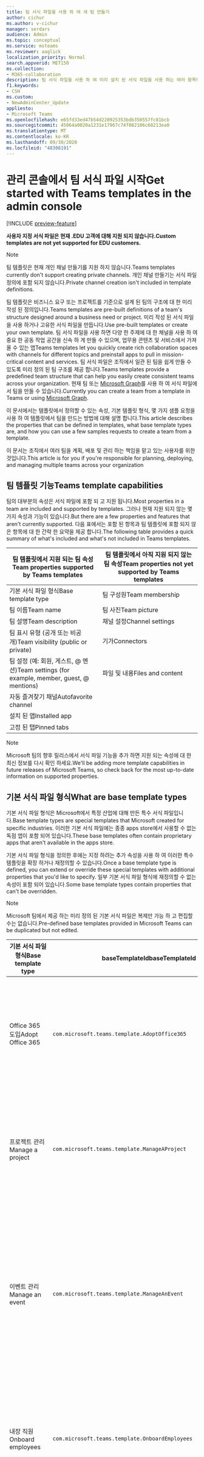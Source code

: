 ```yaml
---
title: 팀 서식 파일을 사용 하 여 새 팀 만들기
author: cichur
ms.author: v-cichur
manager: serdars
audience: Admin
ms.topic: conceptual
ms.service: msteams
ms.reviewer: aaglick
localization_priority: Normal
search.appverid: MET150
ms.collection:
- M365-collaboration
description: 팀 서식 파일을 사용 하 여 미리 설치 된 서식 파일을 사용 하는 여러 항목의 채널을 통해 공동 작업 공간을 만드는 방법을 알아보세요
f1.keywords:
- CSH
ms.custom:
- NewAdminCenter_Update
appliesto:
- Microsoft Teams
ms.openlocfilehash: e65fd33ed47b54d220925353bdb350557fc81bcb
ms.sourcegitcommit: 45064a0020a1231e17967c74f082106c68213ea0
ms.translationtype: MT
ms.contentlocale: ko-KR
ms.lasthandoff: 09/30/2020
ms.locfileid: "48308191"
---
```

# <a name="get-started-with-teams-templates-in-the-admin-console"></a><span data-ttu-id="2679d-103">관리 콘솔에서 팀 서식 파일 시작</span><span class="sxs-lookup"><span data-stu-id="2679d-103">Get started with Teams templates in the admin console</span></span>

[!INCLUDE [preview-feature](includes/preview-feature.md)]

<span data-ttu-id="2679d-104">**사용자 지정 서식 파일은 현재 .EDU 고객에 대해 지원 되지 않습니다.**</span><span class="sxs-lookup"><span data-stu-id="2679d-104">**Custom templates are not yet supported for EDU customers.**</span></span>

> [!NOTE]
> <span data-ttu-id="2679d-105">팀 템플릿은 현재 개인 채널 만들기를 지원 하지 않습니다.</span><span class="sxs-lookup"><span data-stu-id="2679d-105">Teams templates currently don't support creating private channels.</span></span> <span data-ttu-id="2679d-106">개인 채널 만들기는 서식 파일 정의에 포함 되지 않습니다.</span><span class="sxs-lookup"><span data-stu-id="2679d-106">Private channel creation isn't included in template definitions.</span></span>

<span data-ttu-id="2679d-107">팀 템플릿은 비즈니스 요구 또는 프로젝트를 기준으로 설계 된 팀의 구조에 대 한 미리 작성 된 정의입니다.</span><span class="sxs-lookup"><span data-stu-id="2679d-107">Teams templates are pre-built definitions of a team's structure designed around a business need or project.</span></span> <span data-ttu-id="2679d-108">미리 작성 된 서식 파일을 사용 하거나 고유한 서식 파일을 만듭니다.</span><span class="sxs-lookup"><span data-stu-id="2679d-108">Use pre-built templates or create your own template.</span></span> <span data-ttu-id="2679d-109">팀 서식 파일을 사용 하면 다양 한 주제에 대 한 채널을 사용 하 여 중요 한 공동 작업 공간을 신속 하 게 만들 수 있으며, 업무용 콘텐츠 및 서비스에서 가져올 수 있는 앱</span><span class="sxs-lookup"><span data-stu-id="2679d-109">Teams templates let you quickly create rich collaboration spaces with channels for different topics and preinstall apps to pull in mission-critical content and services.</span></span> <span data-ttu-id="2679d-110">팀 서식 파일은 조직에서 일관 된 팀을 쉽게 만들 수 있도록 미리 정의 된 팀 구조를 제공 합니다.</span><span class="sxs-lookup"><span data-stu-id="2679d-110">Teams templates provide a predefined team structure that can help you easily create consistent teams across your organization.</span></span> <span data-ttu-id="2679d-111">현재 팀 또는 [Microsoft Graph](get-started-with-teams-templates.md)를 사용 하 여 서식 파일에서 팀을 만들 수 있습니다.</span><span class="sxs-lookup"><span data-stu-id="2679d-111">Currently you can create a team from a template in Teams or using [Microsoft Graph](get-started-with-teams-templates.md).</span></span>

<span data-ttu-id="2679d-112">이 문서에서는 템플릿에서 정의할 수 있는 속성, 기본 템플릿 형식, 몇 가지 샘플 요청을 사용 하 여 템플릿에서 팀을 만드는 방법에 대해 설명 합니다.</span><span class="sxs-lookup"><span data-stu-id="2679d-112">This article describes the properties that can be defined in templates, what base template types are, and how you can use a few samples requests to create a team from a template.</span></span>

<span data-ttu-id="2679d-113">이 문서는 조직에서 여러 팀을 계획, 배포 및 관리 하는 책임을 맡고 있는 사용자를 위한 것입니다.</span><span class="sxs-lookup"><span data-stu-id="2679d-113">This article is for you if you're responsible for planning, deploying, and managing multiple teams across your organization</span></span>

## <a name="teams-template-capabilities"></a><span data-ttu-id="2679d-114">팀 템플릿 기능</span><span class="sxs-lookup"><span data-stu-id="2679d-114">Teams template capabilities</span></span>

<span data-ttu-id="2679d-115">팀의 대부분의 속성은 서식 파일에 포함 되 고 지원 됩니다.</span><span class="sxs-lookup"><span data-stu-id="2679d-115">Most properties in a team are included and supported by templates.</span></span> <span data-ttu-id="2679d-116">그러나 현재 지원 되지 않는 몇 가지 속성과 기능이 있습니다.</span><span class="sxs-lookup"><span data-stu-id="2679d-116">But there are a few properties and features that aren't currently supported.</span></span> <span data-ttu-id="2679d-117">다음 표에서는 포함 된 항목과 팀 템플릿에 포함 되지 않은 항목에 대 한 간략 한 요약을 제공 합니다.</span><span class="sxs-lookup"><span data-stu-id="2679d-117">The following table provides a quick summary of what's included and what's not included in Teams templates.</span></span>

| <span data-ttu-id="2679d-118">**팀 템플릿에서 지원 되는 팀 속성**</span><span class="sxs-lookup"><span data-stu-id="2679d-118">**Team properties supported by Teams templates**</span></span> | <span data-ttu-id="2679d-119">**팀 템플릿에서 아직 지원 되지 않는 팀 속성**</span><span class="sxs-lookup"><span data-stu-id="2679d-119">**Team properties not yet supported by Teams templates**</span></span> |
| ------------------------------------------------ | -------------------------------------------------------- |
| <span data-ttu-id="2679d-120">기본 서식 파일 형식</span><span class="sxs-lookup"><span data-stu-id="2679d-120">Base template type</span></span> | <span data-ttu-id="2679d-121">팀 구성원</span><span class="sxs-lookup"><span data-stu-id="2679d-121">Team membership</span></span> |
| <span data-ttu-id="2679d-122">팀 이름</span><span class="sxs-lookup"><span data-stu-id="2679d-122">Team name</span></span> | <span data-ttu-id="2679d-123">팀 사진</span><span class="sxs-lookup"><span data-stu-id="2679d-123">Team picture</span></span> |
| <span data-ttu-id="2679d-124">팀 설명</span><span class="sxs-lookup"><span data-stu-id="2679d-124">Team description</span></span> | <span data-ttu-id="2679d-125">채널 설정</span><span class="sxs-lookup"><span data-stu-id="2679d-125">Channel settings</span></span> |
| <span data-ttu-id="2679d-126">팀 표시 유형 (공개 또는 비공개)</span><span class="sxs-lookup"><span data-stu-id="2679d-126">Team visibility (public or private)</span></span> | <span data-ttu-id="2679d-127">기가</span><span class="sxs-lookup"><span data-stu-id="2679d-127">Connectors</span></span> |
| <span data-ttu-id="2679d-128">팀 설정 (예: 회원, 게스트, @ 멘 션)</span><span class="sxs-lookup"><span data-stu-id="2679d-128">Team settings (for example, member, guest, @ mentions)</span></span> | <span data-ttu-id="2679d-129">파일 및 내용</span><span class="sxs-lookup"><span data-stu-id="2679d-129">Files and content</span></span> |
| <span data-ttu-id="2679d-130">자동 즐겨찾기 채널</span><span class="sxs-lookup"><span data-stu-id="2679d-130">Autofavorite channel</span></span> | |
| <span data-ttu-id="2679d-131">설치 된 앱</span><span class="sxs-lookup"><span data-stu-id="2679d-131">Installed app</span></span> | |
| <span data-ttu-id="2679d-132">고정 된 탭</span><span class="sxs-lookup"><span data-stu-id="2679d-132">Pinned tabs</span></span> | |

> [!NOTE]
> <span data-ttu-id="2679d-133">Microsoft 팀의 향후 릴리스에서 서식 파일 기능을 추가 하면 지원 되는 속성에 대 한 최신 정보를 다시 확인 하세요.</span><span class="sxs-lookup"><span data-stu-id="2679d-133">We'll be adding more template capabilities in future releases of Microsoft Teams, so check back for the most up-to-date information on supported properties.</span></span>

## <a name="what-are-base-template-types"></a><span data-ttu-id="2679d-134">기본 서식 파일 형식</span><span class="sxs-lookup"><span data-stu-id="2679d-134">What are base template types</span></span>

<span data-ttu-id="2679d-135">기본 서식 파일 형식은 Microsoft에서 특정 산업에 대해 만든 특수 서식 파일입니다.</span><span class="sxs-lookup"><span data-stu-id="2679d-135">Base template types are special templates that Microsoft created for specific industries.</span></span> <span data-ttu-id="2679d-136">이러한 기본 서식 파일에는 종종 apps store에서 사용할 수 없는 독점 앱이 포함 되어 있습니다.</span><span class="sxs-lookup"><span data-stu-id="2679d-136">These base templates often contain proprietary apps that aren't available in the apps store.</span></span>

<span data-ttu-id="2679d-137">기본 서식 파일 형식을 정의한 후에는 지정 하려는 추가 속성을 사용 하 여 이러한 특수 템플릿을 확장 하거나 재정의할 수 있습니다.</span><span class="sxs-lookup"><span data-stu-id="2679d-137">Once a base template type is defined, you can extend or override these special templates with additional properties that you'd like to specify.</span></span> <span data-ttu-id="2679d-138">일부 기본 서식 파일 형식에 재정의할 수 없는 속성이 포함 되어 있습니다.</span><span class="sxs-lookup"><span data-stu-id="2679d-138">Some base template types contain properties that can't be overridden.</span></span>

> [!NOTE]
> <span data-ttu-id="2679d-139">Microsoft 팀에서 제공 하는 미리 정의 된 기본 서식 파일은 복제만 가능 하 고 편집할 수는 없습니다.</span><span class="sxs-lookup"><span data-stu-id="2679d-139">Pre-defined base templates provided in Microsoft Teams can be duplicated but not edited.</span></span>

| <span data-ttu-id="2679d-140">기본 서식 파일 형식</span><span class="sxs-lookup"><span data-stu-id="2679d-140">Base template type</span></span> | <span data-ttu-id="2679d-141">baseTemplateId</span><span class="sxs-lookup"><span data-stu-id="2679d-141">baseTemplateId</span></span> | <span data-ttu-id="2679d-142">이 기본 서식 파일에 포함 된 속성</span><span class="sxs-lookup"><span data-stu-id="2679d-142">Properties that come with this base template</span></span> |
| ------------------ |----|----------------------------------------------------- |
| <span data-ttu-id="2679d-143">Office 365 도입</span><span class="sxs-lookup"><span data-stu-id="2679d-143">Adopt Office 365</span></span> |`com.microsoft.teams.template.AdoptOffice365`|  <span data-ttu-id="2679d-144">채널</span><span class="sxs-lookup"><span data-stu-id="2679d-144">Channels:</span></span> <ul><li><span data-ttu-id="2679d-145">일반</span><span class="sxs-lookup"><span data-stu-id="2679d-145">General</span></span></li> <li><span data-ttu-id="2679d-146">알림에서</span><span class="sxs-lookup"><span data-stu-id="2679d-146">Announcements</span></span></li> <li><span data-ttu-id="2679d-147">챔피언 모서리</span><span class="sxs-lookup"><span data-stu-id="2679d-147">Champions corner</span></span></li> <li><span data-ttu-id="2679d-148">팀 양식</span><span class="sxs-lookup"><span data-stu-id="2679d-148">Team forms</span></span></li></ul> <span data-ttu-id="2679d-149">들</span><span class="sxs-lookup"><span data-stu-id="2679d-149">Apps:</span></span> <ul><li><span data-ttu-id="2679d-150">키</span><span class="sxs-lookup"><span data-stu-id="2679d-150">Wiki</span></span></li>  <li><span data-ttu-id="2679d-151">일정</span><span class="sxs-lookup"><span data-stu-id="2679d-151">Calendar</span></span></li> |
| <span data-ttu-id="2679d-152">프로젝트 관리</span><span class="sxs-lookup"><span data-stu-id="2679d-152">Manage a project</span></span> |`com.microsoft.teams.template.ManageAProject`| <span data-ttu-id="2679d-153">채널</span><span class="sxs-lookup"><span data-stu-id="2679d-153">Channels:</span></span> <ul><li><span data-ttu-id="2679d-154">일반</span><span class="sxs-lookup"><span data-stu-id="2679d-154">General</span></span></li> <li><span data-ttu-id="2679d-155">알림에서</span><span class="sxs-lookup"><span data-stu-id="2679d-155">Announcements</span></span></li> <li><span data-ttu-id="2679d-156">리소스도</span><span class="sxs-lookup"><span data-stu-id="2679d-156">Resources</span></span></li> <li><span data-ttu-id="2679d-157">계획</span><span class="sxs-lookup"><span data-stu-id="2679d-157">Planning</span></span></li></ul> <span data-ttu-id="2679d-158">들</span><span class="sxs-lookup"><span data-stu-id="2679d-158">Apps:</span></span><ul><li><span data-ttu-id="2679d-159">키</span><span class="sxs-lookup"><span data-stu-id="2679d-159">Wiki</span></span></li><li><span data-ttu-id="2679d-160">만들어졌으므로</span><span class="sxs-lookup"><span data-stu-id="2679d-160">OneNote</span></span></li></ul> |
| <span data-ttu-id="2679d-161">이벤트 관리</span><span class="sxs-lookup"><span data-stu-id="2679d-161">Manage an event</span></span>|`com.microsoft.teams.template.ManageAnEvent` | <span data-ttu-id="2679d-162">채널</span><span class="sxs-lookup"><span data-stu-id="2679d-162">Channels:</span></span> <ul><li><span data-ttu-id="2679d-163">일반</span><span class="sxs-lookup"><span data-stu-id="2679d-163">General</span></span></li> <li><span data-ttu-id="2679d-164">알림에서</span><span class="sxs-lookup"><span data-stu-id="2679d-164">Announcements</span></span></li> <li><span data-ttu-id="2679d-165">예산</span><span class="sxs-lookup"><span data-stu-id="2679d-165">Budget</span></span></li> <li><span data-ttu-id="2679d-166">콘텐트가</span><span class="sxs-lookup"><span data-stu-id="2679d-166">Content</span></span></li><li><span data-ttu-id="2679d-167">물류</span><span class="sxs-lookup"><span data-stu-id="2679d-167">Logistics</span></span></li> <li><span data-ttu-id="2679d-168">계획</span><span class="sxs-lookup"><span data-stu-id="2679d-168">Planning</span></span></li> <li> <span data-ttu-id="2679d-169">마케팅 및 홍보</span><span class="sxs-lookup"><span data-stu-id="2679d-169">Marketing and PR</span></span></li></ul> <span data-ttu-id="2679d-170">들</span><span class="sxs-lookup"><span data-stu-id="2679d-170">Apps:</span></span><ul><li><span data-ttu-id="2679d-171">키</span><span class="sxs-lookup"><span data-stu-id="2679d-171">Wiki</span></span></li><li><span data-ttu-id="2679d-172">웹 사이트</span><span class="sxs-lookup"><span data-stu-id="2679d-172">Website</span></span></li> <li><span data-ttu-id="2679d-173">YouTube</span><span class="sxs-lookup"><span data-stu-id="2679d-173">YouTube</span></span></li> <li><span data-ttu-id="2679d-174">Planner</span><span class="sxs-lookup"><span data-stu-id="2679d-174">Planner</span></span></li> <li><span data-ttu-id="2679d-175">만들어졌으므로</span><span class="sxs-lookup"><span data-stu-id="2679d-175">OneNote</span></span></li></ul> |
|<span data-ttu-id="2679d-176">내장 직원</span><span class="sxs-lookup"><span data-stu-id="2679d-176">Onboard employees</span></span>|`com.microsoft.teams.template.OnboardEmployees` | <span data-ttu-id="2679d-177">채널</span><span class="sxs-lookup"><span data-stu-id="2679d-177">Channels:</span></span> <ul><li><span data-ttu-id="2679d-178">일반</span><span class="sxs-lookup"><span data-stu-id="2679d-178">General</span></span></li> <li><span data-ttu-id="2679d-179">알림에서</span><span class="sxs-lookup"><span data-stu-id="2679d-179">Announcements</span></span></li> <li><span data-ttu-id="2679d-180">직원 채팅</span><span class="sxs-lookup"><span data-stu-id="2679d-180">Employee chat</span></span></li> <li><span data-ttu-id="2679d-181">교육</span><span class="sxs-lookup"><span data-stu-id="2679d-181">Training</span></span></li></ul><span data-ttu-id="2679d-182">들</span><span class="sxs-lookup"><span data-stu-id="2679d-182">Apps:</span></span><ul><li><span data-ttu-id="2679d-183">키</span><span class="sxs-lookup"><span data-stu-id="2679d-183">Wiki</span></span></li><li><span data-ttu-id="2679d-184">커뮤니티</span><span class="sxs-lookup"><span data-stu-id="2679d-184">Communities</span></span></li></ul>|
|<span data-ttu-id="2679d-185">지원 센터 구성</span><span class="sxs-lookup"><span data-stu-id="2679d-185">Organize help desk</span></span>| `com.microsoft.teams.template.OrganizeHelpDesk`|<span data-ttu-id="2679d-186">채널</span><span class="sxs-lookup"><span data-stu-id="2679d-186">Channels:</span></span><ul><li><span data-ttu-id="2679d-187">일반</span><span class="sxs-lookup"><span data-stu-id="2679d-187">General</span></span></li><li><span data-ttu-id="2679d-188">알림에서</span><span class="sxs-lookup"><span data-stu-id="2679d-188">Announcements</span></span></li><li><span data-ttu-id="2679d-189">FAQ</span><span class="sxs-lookup"><span data-stu-id="2679d-189">FAQ</span></span></li></ul><span data-ttu-id="2679d-190">들</span><span class="sxs-lookup"><span data-stu-id="2679d-190">Apps:</span></span><ul><li><span data-ttu-id="2679d-191">키</span><span class="sxs-lookup"><span data-stu-id="2679d-191">Wiki</span></span></li><li><span data-ttu-id="2679d-192">만들어졌으므로</span><span class="sxs-lookup"><span data-stu-id="2679d-192">OneNote</span></span></li></ul> |
| <span data-ttu-id="2679d-193">환자 관리에 대 한 공동 작업</span><span class="sxs-lookup"><span data-stu-id="2679d-193">Collaborate on patient care</span></span>| `healthcareWard `| <span data-ttu-id="2679d-194">채널</span><span class="sxs-lookup"><span data-stu-id="2679d-194">Channels:</span></span><ul><li><span data-ttu-id="2679d-195">일반</span><span class="sxs-lookup"><span data-stu-id="2679d-195">General</span></span></li><li><span data-ttu-id="2679d-196">알림에서</span><span class="sxs-lookup"><span data-stu-id="2679d-196">Announcements</span></span></li><li><span data-ttu-id="2679d-197">Huddles</span><span class="sxs-lookup"><span data-stu-id="2679d-197">Huddles</span></span></li><li><span data-ttu-id="2679d-198">소수</span><span class="sxs-lookup"><span data-stu-id="2679d-198">Rounds</span></span></li><li><span data-ttu-id="2679d-199">자원</span><span class="sxs-lookup"><span data-stu-id="2679d-199">Staffing</span></span></li><li><span data-ttu-id="2679d-200">교육</span><span class="sxs-lookup"><span data-stu-id="2679d-200">Training</span></span></li></ul> <span data-ttu-id="2679d-201">들</span><span class="sxs-lookup"><span data-stu-id="2679d-201">Apps:</span></span> <ul><li><span data-ttu-id="2679d-202">키</span><span class="sxs-lookup"><span data-stu-id="2679d-202">Wiki</span></span></li>|
| <span data-ttu-id="2679d-203">전역 위기 또는 이벤트에 대 한 공동 작업</span><span class="sxs-lookup"><span data-stu-id="2679d-203">Collaborate on global crisis or event</span></span> |`com.microsoft.teams.template.CollaborateOnAGlobalCrisisOrEvent`| <span data-ttu-id="2679d-204">채널</span><span class="sxs-lookup"><span data-stu-id="2679d-204">Channels:</span></span> <ul><li><span data-ttu-id="2679d-205">일반</span><span class="sxs-lookup"><span data-stu-id="2679d-205">General</span></span><li><span data-ttu-id="2679d-206">알림에서</span><span class="sxs-lookup"><span data-stu-id="2679d-206">Announcements</span></span></li><li><span data-ttu-id="2679d-207">월드 뉴스</span><span class="sxs-lookup"><span data-stu-id="2679d-207">World news</span></span></li><li><span data-ttu-id="2679d-208">비즈니스 연속성</span><span class="sxs-lookup"><span data-stu-id="2679d-208">Business continuity</span></span></li><li><span data-ttu-id="2679d-209">원격 작업</span><span class="sxs-lookup"><span data-stu-id="2679d-209">Remote working</span></span></li><li><span data-ttu-id="2679d-210">내부 주석 s</span><span class="sxs-lookup"><span data-stu-id="2679d-210">Internal comms</span></span></li><li><span data-ttu-id="2679d-211">외부 대화 s</span><span class="sxs-lookup"><span data-stu-id="2679d-211">External comms</span></span></li><li><span data-ttu-id="2679d-212">고객 불만</span><span class="sxs-lookup"><span data-stu-id="2679d-212">Customer complaints</span></span></li><li><span data-ttu-id="2679d-213">보너스</span><span class="sxs-lookup"><span data-stu-id="2679d-213">Kudos</span></span></li><li><span data-ttu-id="2679d-214">임원 업데이트</span><span class="sxs-lookup"><span data-stu-id="2679d-214">Executive update</span></span></li></ul><span data-ttu-id="2679d-215">들</span><span class="sxs-lookup"><span data-stu-id="2679d-215">Apps:</span></span> <ul><li><span data-ttu-id="2679d-216">칭찬</span><span class="sxs-lookup"><span data-stu-id="2679d-216">Praise</span></span></li><li><span data-ttu-id="2679d-217">키</span><span class="sxs-lookup"><span data-stu-id="2679d-217">Wiki</span></span></li><li><span data-ttu-id="2679d-218">웹 사이트</span><span class="sxs-lookup"><span data-stu-id="2679d-218">Website</span></span></li></ul>|
|<span data-ttu-id="2679d-219">은행 지사 내에서 공동 작업</span><span class="sxs-lookup"><span data-stu-id="2679d-219">Collaborate within a bank branch</span></span>| `com.microsoft.teams.template.CollaborateWithinABankBranch `|<span data-ttu-id="2679d-220">채널</span><span class="sxs-lookup"><span data-stu-id="2679d-220">Channels:</span></span> <ul><li><span data-ttu-id="2679d-221">일반</span><span class="sxs-lookup"><span data-stu-id="2679d-221">General</span></span><li><span data-ttu-id="2679d-222">알림에서</span><span class="sxs-lookup"><span data-stu-id="2679d-222">Announcements</span></span></li><li><span data-ttu-id="2679d-223">Huddles</span><span class="sxs-lookup"><span data-stu-id="2679d-223">Huddles</span></span></li><li><span data-ttu-id="2679d-224">고객 모임</span><span class="sxs-lookup"><span data-stu-id="2679d-224">Customer meetings</span></span></li><li><span data-ttu-id="2679d-225">코칭</span><span class="sxs-lookup"><span data-stu-id="2679d-225">Coaching</span></span></li><li><span data-ttu-id="2679d-226">기술 개발</span><span class="sxs-lookup"><span data-stu-id="2679d-226">Skills development</span></span></li><li><span data-ttu-id="2679d-227">대출 처리</span><span class="sxs-lookup"><span data-stu-id="2679d-227">Loan processing</span></span></li><li><span data-ttu-id="2679d-228">고객 불만</span><span class="sxs-lookup"><span data-stu-id="2679d-228">Customer complaints</span></span></li><li><span data-ttu-id="2679d-229">보너스</span><span class="sxs-lookup"><span data-stu-id="2679d-229">Kudos</span></span></li><li><span data-ttu-id="2679d-230">재미 있는 내용</span><span class="sxs-lookup"><span data-stu-id="2679d-230">Fun stuff</span></span></li><li><span data-ttu-id="2679d-231">규정 준수</span><span class="sxs-lookup"><span data-stu-id="2679d-231">Compliance</span></span></li></ul>|
|<span data-ttu-id="2679d-232">조정 사고 대응</span><span class="sxs-lookup"><span data-stu-id="2679d-232">Coordinate incident response</span></span>| `com.microsoft.teams.template.CoordinateIncidentResponse`|<span data-ttu-id="2679d-233">채널</span><span class="sxs-lookup"><span data-stu-id="2679d-233">Channels:</span></span> <ul><li><span data-ttu-id="2679d-234">일반</span><span class="sxs-lookup"><span data-stu-id="2679d-234">General</span></span><li><span data-ttu-id="2679d-235">알림에서</span><span class="sxs-lookup"><span data-stu-id="2679d-235">Announcements</span></span></li><li><span data-ttu-id="2679d-236">물류</span><span class="sxs-lookup"><span data-stu-id="2679d-236">Logistics</span></span></li><li><span data-ttu-id="2679d-237">계획</span><span class="sxs-lookup"><span data-stu-id="2679d-237">Planning</span></span></li><li><span data-ttu-id="2679d-238">복구</span><span class="sxs-lookup"><span data-stu-id="2679d-238">Recovery</span></span></li><li><span data-ttu-id="2679d-239">받기</span><span class="sxs-lookup"><span data-stu-id="2679d-239">Urgent</span></span></li></ul> <span data-ttu-id="2679d-240">들</span><span class="sxs-lookup"><span data-stu-id="2679d-240">Apps:</span></span> <ul><li><span data-ttu-id="2679d-241">키</span><span class="sxs-lookup"><span data-stu-id="2679d-241">Wiki</span></span></li><li><span data-ttu-id="2679d-242">0:excel}</span><span class="sxs-lookup"><span data-stu-id="2679d-242">Excel</span></span></li><li><span data-ttu-id="2679d-243">만들어졌으므로</span><span class="sxs-lookup"><span data-stu-id="2679d-243">OneNote</span></span></li><li><span data-ttu-id="2679d-244">SharePoint</span><span class="sxs-lookup"><span data-stu-id="2679d-244">SharePoint</span></span></li><li><span data-ttu-id="2679d-245">Planner</span><span class="sxs-lookup"><span data-stu-id="2679d-245">Planner</span></span></li></ul>|
|<span data-ttu-id="2679d-246">병원</span><span class="sxs-lookup"><span data-stu-id="2679d-246">Hospital</span></span>| <span data-ttu-id="2679d-247">`healthcareHospita`l-p</span><span class="sxs-lookup"><span data-stu-id="2679d-247">`healthcareHospita`l</span></span> |<span data-ttu-id="2679d-248">채널</span><span class="sxs-lookup"><span data-stu-id="2679d-248">Channels:</span></span> <ul><li><span data-ttu-id="2679d-249">일반</span><span class="sxs-lookup"><span data-stu-id="2679d-249">General</span></span><li><span data-ttu-id="2679d-250">알림에서</span><span class="sxs-lookup"><span data-stu-id="2679d-250">Announcements</span></span></li><li><span data-ttu-id="2679d-251">규정 준수</span><span class="sxs-lookup"><span data-stu-id="2679d-251">Compliance</span></span></li><li><span data-ttu-id="2679d-252">Custodial</span><span class="sxs-lookup"><span data-stu-id="2679d-252">Custodial</span></span></li><li><span data-ttu-id="2679d-253">인적 자원</span><span class="sxs-lookup"><span data-stu-id="2679d-253">Human resources</span></span></li><li><span data-ttu-id="2679d-254">Pharmacy</span><span class="sxs-lookup"><span data-stu-id="2679d-254">Pharmacy</span></span></li></ul> <span data-ttu-id="2679d-255">들</span><span class="sxs-lookup"><span data-stu-id="2679d-255">Apps:</span></span> <ul><li><span data-ttu-id="2679d-256">키</span><span class="sxs-lookup"><span data-stu-id="2679d-256">Wiki</span></span></li></ul>|
|<span data-ttu-id="2679d-257">스토어 구성</span><span class="sxs-lookup"><span data-stu-id="2679d-257">Organize a store</span></span>| `retailStore` |<span data-ttu-id="2679d-258">채널</span><span class="sxs-lookup"><span data-stu-id="2679d-258">Channels:</span></span> <ul><li><span data-ttu-id="2679d-259">일반</span><span class="sxs-lookup"><span data-stu-id="2679d-259">General</span></span><li><span data-ttu-id="2679d-260">교대 이송</span><span class="sxs-lookup"><span data-stu-id="2679d-260">Shift handoff</span></span></li><li><span data-ttu-id="2679d-261">배웁니다</span><span class="sxs-lookup"><span data-stu-id="2679d-261">Learning</span></span></li></ul> <span data-ttu-id="2679d-262">들</span><span class="sxs-lookup"><span data-stu-id="2679d-262">Apps:</span></span> <ul><li><span data-ttu-id="2679d-263">키</span><span class="sxs-lookup"><span data-stu-id="2679d-263">Wiki</span></span></li></ul>|
|<span data-ttu-id="2679d-264">품질 및 안전</span><span class="sxs-lookup"><span data-stu-id="2679d-264">Quality and safety</span></span> |`com.microsoft.teams.template.QualitySafety`|<span data-ttu-id="2679d-265">채널</span><span class="sxs-lookup"><span data-stu-id="2679d-265">Channels:</span></span> <ul><li><span data-ttu-id="2679d-266">일반</span><span class="sxs-lookup"><span data-stu-id="2679d-266">General</span></span><li><span data-ttu-id="2679d-267">알림에서</span><span class="sxs-lookup"><span data-stu-id="2679d-267">Announcements</span></span></li><li><span data-ttu-id="2679d-268">줄 1</span><span class="sxs-lookup"><span data-stu-id="2679d-268">Line 1</span></span></li><li><span data-ttu-id="2679d-269">선 2</span><span class="sxs-lookup"><span data-stu-id="2679d-269">Line 2</span></span></li><li><span data-ttu-id="2679d-270">선 3</span><span class="sxs-lookup"><span data-stu-id="2679d-270">Line 3</span></span></li><li><span data-ttu-id="2679d-271">안전</span><span class="sxs-lookup"><span data-stu-id="2679d-271">Safety</span></span></li><li><span data-ttu-id="2679d-272">교육</span><span class="sxs-lookup"><span data-stu-id="2679d-272">Training</span></span></li><li><span data-ttu-id="2679d-273">관리할</span><span class="sxs-lookup"><span data-stu-id="2679d-273">Maintenance</span></span></li><li><span data-ttu-id="2679d-274">재미 있는 내용</span><span class="sxs-lookup"><span data-stu-id="2679d-274">Fun stuff</span></span></li></ul> <span data-ttu-id="2679d-275">들</span><span class="sxs-lookup"><span data-stu-id="2679d-275">Apps:</span></span> <ul><li><span data-ttu-id="2679d-276">키</span><span class="sxs-lookup"><span data-stu-id="2679d-276">Wiki</span></span></li></ul>|
|<span data-ttu-id="2679d-277">소매 관리자 공동 작업</span><span class="sxs-lookup"><span data-stu-id="2679d-277">Retail - manager collaboration</span></span>| `retailManagerCollaboration` |<span data-ttu-id="2679d-278">채널</span><span class="sxs-lookup"><span data-stu-id="2679d-278">Channels:</span></span> <ul><li><span data-ttu-id="2679d-279">일반</span><span class="sxs-lookup"><span data-stu-id="2679d-279">General</span></span><li><span data-ttu-id="2679d-280">운영</span><span class="sxs-lookup"><span data-stu-id="2679d-280">Operations</span></span></li><li><span data-ttu-id="2679d-281">배웁니다</span><span class="sxs-lookup"><span data-stu-id="2679d-281">Learning</span></span></li></ul> <span data-ttu-id="2679d-282">들</span><span class="sxs-lookup"><span data-stu-id="2679d-282">Apps:</span></span> <ul><li><span data-ttu-id="2679d-283">키</span><span class="sxs-lookup"><span data-stu-id="2679d-283">Wiki</span></span></li></ul>|
||||

<span data-ttu-id="2679d-284">서식 파일 범주에 대 한 자세한 내용은 다음 범주를 참고 하세요.</span><span class="sxs-lookup"><span data-stu-id="2679d-284">For more information about the template categories, see the following categories:</span></span>

- [<span data-ttu-id="2679d-285">재무 서식 파일</span><span class="sxs-lookup"><span data-stu-id="2679d-285">Financial templates</span></span>](financial-teams-templates-in-the-admin-console.md)
- [<span data-ttu-id="2679d-286">일반 서식 파일</span><span class="sxs-lookup"><span data-stu-id="2679d-286">General templates</span></span>](general-teams-templates-in-the-admin-console.md)
- [<span data-ttu-id="2679d-287">정부 서식 파일</span><span class="sxs-lookup"><span data-stu-id="2679d-287">Government templates</span></span>](government-teams-templates-in-the-admin-console.md)
- [<span data-ttu-id="2679d-288">건강 보험 서식 파일</span><span class="sxs-lookup"><span data-stu-id="2679d-288">Healthcare templates</span></span>](expand-teams-across-your-org/healthcare/healthcare-templates-admin-console.md)
- [<span data-ttu-id="2679d-289">제조 템플릿</span><span class="sxs-lookup"><span data-stu-id="2679d-289">Manufacturing templates</span></span>](manufacturing-teams-templates-in-the-admin-console.md)
- [<span data-ttu-id="2679d-290">소매 서식 파일</span><span class="sxs-lookup"><span data-stu-id="2679d-290">Retail templates</span></span>](retail-teams-templates-in-the-admin-console.md)

## <a name="template-size-limits"></a><span data-ttu-id="2679d-291">서식 파일 크기 제한</span><span class="sxs-lookup"><span data-stu-id="2679d-291">Template size limits</span></span>

<span data-ttu-id="2679d-292">서식 파일은 특정 개수의 채널, 탭 및 앱으로 제한 됩니다.</span><span class="sxs-lookup"><span data-stu-id="2679d-292">Templates are limited to a specific number of channels, tabs, and apps.</span></span>

 > [!Note]
 > <span data-ttu-id="2679d-293">템플릿에서 만든 후 팀에 채널, 탭 및 앱을 추가할 수 있습니다.</span><span class="sxs-lookup"><span data-stu-id="2679d-293">You can add more channels, tabs, and apps to the team after it's been created from a template.</span></span>

|<span data-ttu-id="2679d-294">기능</span><span class="sxs-lookup"><span data-stu-id="2679d-294">Feature</span></span> | <span data-ttu-id="2679d-295">한계인</span><span class="sxs-lookup"><span data-stu-id="2679d-295">Limit</span></span>|
|-|-|
|<span data-ttu-id="2679d-296">템플릿 당 채널</span><span class="sxs-lookup"><span data-stu-id="2679d-296">Channels per template</span></span> | <span data-ttu-id="2679d-297">~</span><span class="sxs-lookup"><span data-stu-id="2679d-297">15</span></span> |
|<span data-ttu-id="2679d-298">서식 파일의 채널 당 탭 수</span><span class="sxs-lookup"><span data-stu-id="2679d-298">Tabs per channel in a template</span></span> | <span data-ttu-id="2679d-299">명</span><span class="sxs-lookup"><span data-stu-id="2679d-299">20</span></span> |
|<span data-ttu-id="2679d-300">서식 파일 당 앱</span><span class="sxs-lookup"><span data-stu-id="2679d-300">Apps per template</span></span> | <span data-ttu-id="2679d-301">50</span><span class="sxs-lookup"><span data-stu-id="2679d-301">50</span></span>|
|||

<span data-ttu-id="2679d-302">자세한 내용은 [팀의 제한 및 사양을](limits-specifications-teams.md) 참조 하세요.</span><span class="sxs-lookup"><span data-stu-id="2679d-302">See [Limits and specifications of Teams](limits-specifications-teams.md) for more information.</span></span>

## <a name="related-topics"></a><span data-ttu-id="2679d-303">관련 항목</span><span class="sxs-lookup"><span data-stu-id="2679d-303">Related topics</span></span>

- [<span data-ttu-id="2679d-304">사용자 지정 팀 서식 파일 만들기</span><span class="sxs-lookup"><span data-stu-id="2679d-304">Create a custom team template</span></span>](create-a-team-template.md)
- [<span data-ttu-id="2679d-305">기존 팀 템플릿에서 팀 서식 파일 만들기</span><span class="sxs-lookup"><span data-stu-id="2679d-305">Create a team template from an existing team template</span></span>](create-template-from-existing-template.md)
- [<span data-ttu-id="2679d-306">기존 팀에서 서식 파일 만들기</span><span class="sxs-lookup"><span data-stu-id="2679d-306">Create a template from an existing team</span></span>](create-template-from-existing-team.md)
